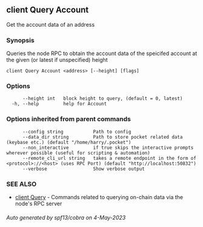 ## client Query Account

Get the account data of an address

### Synopsis

Queries the node RPC to obtain the account data of the speicifed account at the given (or latest if unspecified) height

```
client Query Account <address> [--height] [flags]
```

### Options

```
      --height int   block height to query, (default = 0, latest)
  -h, --help         help for Account
```

### Options inherited from parent commands

```
      --config string           Path to config
      --data_dir string         Path to store pocket related data (keybase etc.) (default "/home/harry/.pocket")
      --non_interactive         if true skips the interactive prompts wherever possible (useful for scripting & automation)
      --remote_cli_url string   takes a remote endpoint in the form of <protocol>://<host> (uses RPC Port) (default "http://localhost:50832")
      --verbose                 Show verbose output
```

### SEE ALSO

* [client Query](client_Query.md)	 - Commands related to querying on-chain data via the node's RPC server

###### Auto generated by spf13/cobra on 4-May-2023
